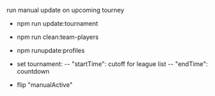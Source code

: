 run manual update on upcoming tourney

- npm run update:tournament <new tourney id>
- npm run clean:team-players
- npm runupdate:profiles

- set tournament:
  -- "startTime": cutoff for league list
  -- "endTime": countdown

- flip "manualActive"
